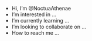 - Hi, I’m @NoctuaAthenae
- I’m interested in ...
- I’m currently learning ...
- I’m looking to collaborate on ...
- How to reach me ...

<!---
Badenzebra/Badenzebra is a special repository because its `README.md` (this file) appears on your GitHub profile.
You can click the Preview link to take a look at your changes.
--->
